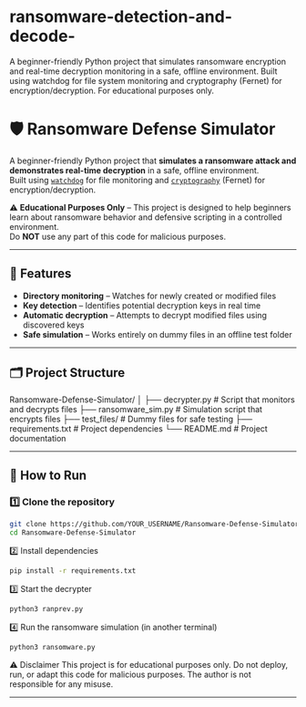 # ransomware-detection-and-decode-
A beginner-friendly Python project that simulates ransomware encryption and real-time decryption monitoring in a safe, offline environment. Built using watchdog for file system monitoring and cryptography (Fernet) for encryption/decryption. For educational purposes only.

# 🛡️ Ransomware Defense Simulator

A beginner-friendly Python project that **simulates a ransomware attack and demonstrates real-time decryption** in a safe, offline environment.  
Built using [`watchdog`](https://pypi.org/project/watchdog/) for file monitoring and [`cryptography`](https://pypi.org/project/cryptography/) (Fernet) for encryption/decryption.

⚠ **Educational Purposes Only** – This project is designed to help beginners learn about ransomware behavior and defensive scripting in a controlled environment.  
Do **NOT** use any part of this code for malicious purposes.

---

## 📌 Features
- **Directory monitoring** – Watches for newly created or modified files
- **Key detection** – Identifies potential decryption keys in real time
- **Automatic decryption** – Attempts to decrypt modified files using discovered keys
- **Safe simulation** – Works entirely on dummy files in an offline test folder

---

## 🗂 Project Structure
Ransomware-Defense-Simulator/
│
├── decrypter.py # Script that monitors and decrypts files
├── ransomware_sim.py # Simulation script that encrypts files
├── test_files/ # Dummy files for safe testing
├── requirements.txt # Project dependencies
└── README.md # Project documentation

---

## 🚀 How to Run

### 1️⃣ Clone the repository
```bash
git clone https://github.com/YOUR_USERNAME/Ransomware-Defense-Simulator.git
cd Ransomware-Defense-Simulator

```
2️⃣ Install dependencies
```bash
pip install -r requirements.txt
```
3️⃣ Start the decrypter
```bash
python3 ranprev.py
```
4️⃣ Run the ransomware simulation (in another terminal)
```bash
python3 ransomware.py
```
⚠ Disclaimer
This project is for educational purposes only.
Do not deploy, run, or adapt this code for malicious purposes. The author is not responsible for any misuse.


---


